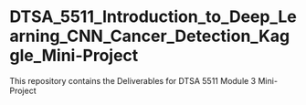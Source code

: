 # DTSA_5511_Introduction_to_Deep_Learning_CNN_Cancer_Detection_Kaggle_Mini-Project
This repository contains the Deliverables for DTSA 5511 Module 3 Mini-Project
